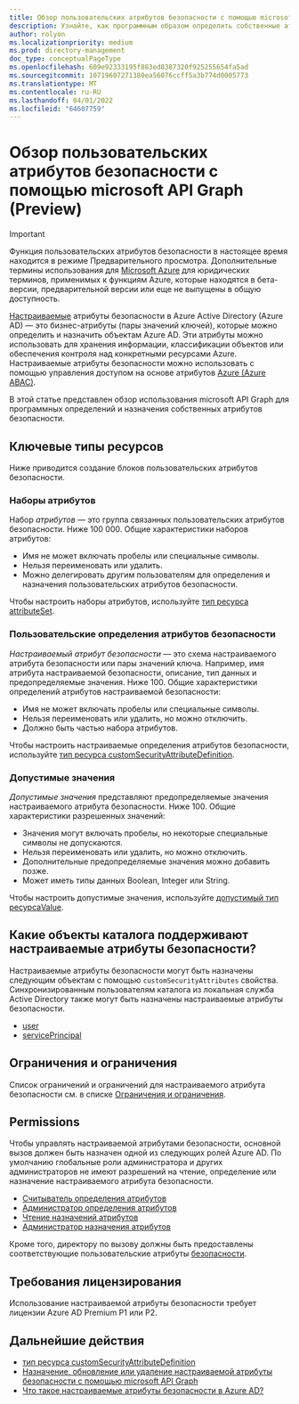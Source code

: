 ```yaml
---
title: Обзор пользовательских атрибутов безопасности с помощью microsoft API Graph (Preview)
description: Узнайте, как программным образом определить собственные атрибуты безопасности и назначить их объектам Azure AD с помощью microsoft API Graph.
author: rolyon
ms.localizationpriority: medium
ms.prod: directory-management
doc_type: conceptualPageType
ms.openlocfilehash: 609e92333195f883ed8387320f925255654fa5ad
ms.sourcegitcommit: 10719607271380ea56076ccff5a3b774d0005773
ms.translationtype: MT
ms.contentlocale: ru-RU
ms.lasthandoff: 04/01/2022
ms.locfileid: "64607759"
---
```

# <a name="overview-of-custom-security-attributes-using-the-microsoft-graph-api-preview"></a>Обзор пользовательских атрибутов безопасности с помощью microsoft API Graph (Preview)

> [!IMPORTANT]
> Функция пользовательских атрибутов безопасности в настоящее время находится в режиме Предварительного просмотра. Дополнительные термины использования для [Microsoft Azure](https://azure.microsoft.com/support/legal/preview-supplemental-terms/) для юридических терминов, применимых к функциям Azure, которые находятся в бета-версии, предварительной версии или еще не выпущены в общую доступность.

[Настраиваемые](/azure/active-directory/fundamentals/custom-security-attributes-overview) атрибуты безопасности в Azure Active Directory (Azure AD) — это бизнес-атрибуты (пары значений ключей), которые можно определить и назначить объектам Azure AD. Эти атрибуты можно использовать для хранения информации, классификации объектов или обеспечения контроля над конкретными ресурсами Azure. Настраиваемые атрибуты безопасности можно использовать с помощью управления доступом на основе атрибутов [Azure (Azure ABAC)](/azure/role-based-access-control/conditions-overview).

В этой статье представлен обзор использования microsoft API Graph для программных определений и назначения собственных атрибутов безопасности.

## <a name="key-resource-types"></a>Ключевые типы ресурсов

Ниже приводится создание блоков пользовательских атрибутов безопасности.

### <a name="attribute-sets"></a>Наборы атрибутов

Набор *атрибутов* — это группа связанных пользовательских атрибутов безопасности. Ниже 100 000. Общие характеристики наборов атрибутов:

+ Имя не может включать пробелы или специальные символы.
+ Нельзя переименовать или удалить.
+ Можно делегировать другим пользователям для определения и назначения пользовательских атрибутов безопасности.

Чтобы настроить наборы атрибутов, используйте [тип ресурса attributeSet](attributeset.md).
 
### <a name="custom-security-attribute-definitions"></a>Пользовательские определения атрибутов безопасности

*Настраиваемый атрибут безопасности —* это схема настраиваемого атрибута безопасности или пары значений ключа. Например, имя атрибута настраиваемой безопасности, описание, тип данных и предопределяемые значения. Ниже 100. Общие характеристики определений атрибутов настраиваемой безопасности:

+ Имя не может включать пробелы или специальные символы.
+ Нельзя переименовать или удалить, но можно отключить.
+ Должно быть частью набора атрибутов.

Чтобы настроить настраиваемые определения атрибутов безопасности, используйте [тип ресурса customSecurityAttributeDefinition](customsecurityattributedefinition.md).

### <a name="allowed-values"></a>Допустимые значения

*Допустимые значения* представляют предопределяемые значения настраиваемого атрибута безопасности. Ниже 100. Общие характеристики разрешенных значений:

+ Значения могут включать пробелы, но некоторые специальные символы не допускаются.
+ Нельзя переименовать или удалить, но можно отключить.
+ Дополнительные предопределяемые значения можно добавить позже.
+ Может иметь типы данных Boolean, Integer или String.

Чтобы настроить допустимые значения, используйте [допустимый тип ресурсаValue](allowedvalue.md).

## <a name="which-directory-objects-support-custom-security-attributes"></a>Какие объекты каталога поддерживают настраиваемые атрибуты безопасности?

Настраиваемые атрибуты безопасности могут быть назначены следующим объектам с помощью `customSecurityAttributes` свойства. Синхронизированным пользователям каталога из локальная служба Active Directory также могут быть назначены настраиваемые атрибуты безопасности.

+ [user](/graph/api/resources/user?view=graph-rest-beta&preserve-view=true)
+ [servicePrincipal](/graph/api/resources/serviceprincipal?view=graph-rest-beta&preserve-view=true)

## <a name="limits-and-constraints"></a>Ограничения и ограничения

Список ограничений и ограничений для настраиваемого атрибута безопасности см. в списке [Ограничения и ограничения](/azure/active-directory/fundamentals/custom-security-attributes-overview#limits-and-constraints).

## <a name="permissions"></a>Permissions

Чтобы управлять настраиваемой атрибутами безопасности, основной вызов должен быть назначен одной из следующих ролей Azure AD. По умолчанию глобальные роли администратора и других администраторов не имеют разрешений на чтение, определение или назначение настраиваемого атрибута безопасности.

+ [Считыватель определения атрибутов](/azure/active-directory/roles/permissions-reference#attribute-definition-reader)
+ [Администратор определения атрибутов](/azure/active-directory/roles/permissions-reference#attribute-definition-administrator)
+ [Чтение назначений атрибутов](/azure/active-directory/roles/permissions-reference#attribute-assignment-reader)
+ [Администратор назначения атрибутов](/azure/active-directory/roles/permissions-reference#attribute-assignment-administrator)

Кроме того, директору по вызову должны быть предоставлены соответствующие пользовательские атрибуты [безопасности](/graph/permissions-reference#custom-security-attributes-permissions).

## <a name="license-requirements"></a>Требования лицензирования

Использование настраиваемой атрибуты безопасности требует лицензии Azure AD Premium P1 или P2.

## <a name="next-steps"></a>Дальнейшие действия

+ [тип ресурса customSecurityAttributeDefinition](/graph/api/resources/customsecurityattributedefinition)
+ [Назначение, обновление или удаление настраиваемой атрибуты безопасности с помощью microsoft API Graph](/graph/custom-security-attributes-examples)
+ [Что такое настраиваемые атрибуты безопасности в Azure AD?](/azure/active-directory/fundamentals/custom-security-attributes-overview)

